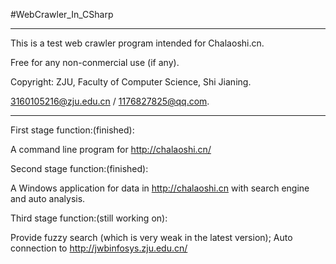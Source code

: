 #WebCrawler_In_CSharp

*****

This is a test web crawler program intended for Chalaoshi.cn.

Free for any non-conmercial use (if any).

Copyright: ZJU, Faculty of Computer Science, Shi Jianing.

3160105216@zju.edu.cn / 1176827825@qq.com.

*****

First stage function:(finished):

A command line program for http://chalaoshi.cn/

Second stage function:(finished):

A Windows application for data in http://chalaoshi.cn with search engine and auto analysis.

Third stage function:(still working on):

Provide fuzzy search (which is very weak in the latest version); Auto connection to http://jwbinfosys.zju.edu.cn/